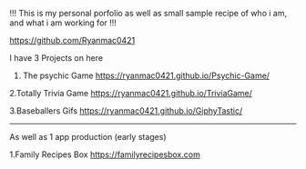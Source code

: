 !!! This is my personal porfolio as well as small sample recipe of who i am, and what i am working for !!!


https://github.com/Ryanmac0421




I have 3 Projects on here 

1. The psychic Game
https://ryanmac0421.github.io/Psychic-Game/


2.Totally Trivia Game
https://ryanmac0421.github.io/TriviaGame/


3.Baseballers Gifs
https://ryanmac0421.github.io/GiphyTastic/

---------------------------------------------------------------------------------------------------

As well as 1 app production (early stages)

1.Family Recipes Box
https://familyrecipesbox.com


